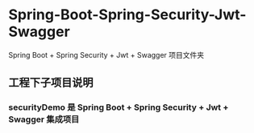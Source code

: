 # Spring-Boot-Spring-Security-Jwt-Swagger
Spring Boot + Spring Security + Jwt + Swagger 项目文件夹


## 工程下子项目说明

### securityDemo 是 Spring Boot + Spring Security + Jwt + Swagger 集成项目

